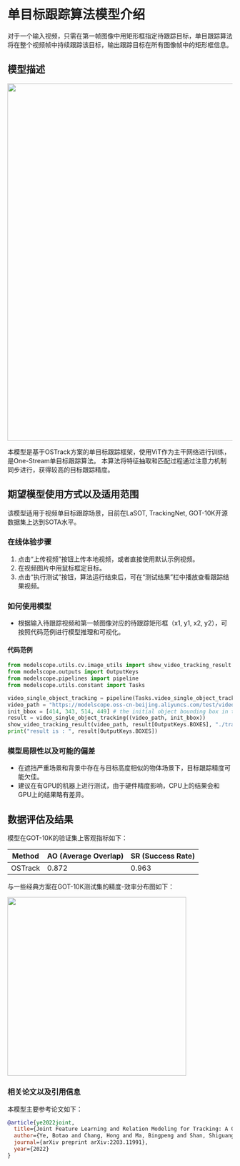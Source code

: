 
<!--- 以下model card模型说明部分，请使用中文提供（除了代码，bibtex等部分） --->

# <OSTrack>单目标跟踪算法模型介绍
对于一个输入视频，只需在第一帧图像中用矩形框指定待跟踪目标，单目跟踪算法将在整个视频帧中持续跟踪该目标，输出跟踪目标在所有图像帧中的矩形框信息。




## 模型描述
<img src="resources/intro.png" width="800" >

本模型是基于OSTrack方案的单目标跟踪框架，使用ViT作为主干网络进行训练，是One-Stream单目标跟踪算法。
本算法将特征抽取和匹配过程通过注意力机制同步进行，获得较高的目标跟踪精度。

## 期望模型使用方式以及适用范围

该模型适用于视频单目标跟踪场景，目前在LaSOT, TrackingNet, GOT-10K开源数据集上达到SOTA水平。

### 在线体验步骤

1. 点击“上传视频”按钮上传本地视频，或者直接使用默认示例视频。
2. 在视频图片中用鼠标框定目标。
3. 点击“执行测试”按钮，算法运行结束后，可在“测试结果”栏中播放查看跟踪结果视频。

### 如何使用模型

- 根据输入待跟踪视频和第一帧图像对应的待跟踪矩形框（x1, y1, x2, y2），可按照代码范例进行模型推理和可视化。

#### 代码范例
```python
from modelscope.utils.cv.image_utils import show_video_tracking_result
from modelscope.outputs import OutputKeys
from modelscope.pipelines import pipeline
from modelscope.utils.constant import Tasks

video_single_object_tracking = pipeline(Tasks.video_single_object_tracking, model='damo/cv_vitb_video-single-object-tracking_ostrack')
video_path = "https://modelscope.oss-cn-beijing.aliyuncs.com/test/videos/dog.avi"
init_bbox = [414, 343, 514, 449] # the initial object bounding box in the first frame [x1, y1, x2, y2]
result = video_single_object_tracking((video_path, init_bbox))
show_video_tracking_result(video_path, result[OutputKeys.BOXES], "./tracking_result.avi")
print("result is : ", result[OutputKeys.BOXES])
```

### 模型局限性以及可能的偏差
- 在遮挡严重场景和背景中存在与目标高度相似的物体场景下，目标跟踪精度可能欠佳。
- 建议在有GPU的机器上进行测试，由于硬件精度影响，CPU上的结果会和GPU上的结果略有差异。


## 数据评估及结果
模型在GOT-10K的验证集上客观指标如下：

| Method | AO (Average Overlap) | SR (Success Rate) | 
| ------------ | ------------ | ------------ | 
| OSTrack | 0.872 | 0.963 | 

与一些经典方案在GOT-10K测试集的精度-效率分布图如下：

<img src="resources/performance.png" width="400" >


### 相关论文以及引用信息
本模型主要参考论文如下：

```BibTeX
@article{ye2022joint,
  title={Joint Feature Learning and Relation Modeling for Tracking: A One-Stream Framework},
  author={Ye, Botao and Chang, Hong and Ma, Bingpeng and Shan, Shiguang},
  journal={arXiv preprint arXiv:2203.11991},
  year={2022}
}
```
